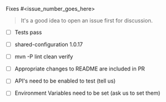 Fixes #<issue_number_goes_here>

> It's a good idea to open an issue first for discussion.

- [ ] Tests pass
- [ ] shared-configuration 1.0.17
- [ ] mvn -P lint clean verify
- [ ] Appropriate changes to README are included in PR
- [ ] API's need to be enabled to test (tell us)
- [ ] Environment Variables need to be set (ask us to set them)

